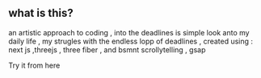 ## what is this?
an artistic approach to coding , into the deadlines is simple look anto my daily life , my strugles with the endless lopp of deadlines , created using : next js ,threejs , three fiber , and bsmnt scrollytelling , gsap

Try it from here 